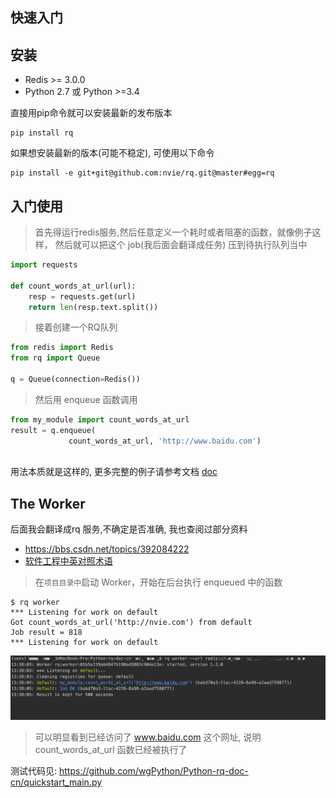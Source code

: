 
## 快速入门

## 安装
- Redis >= 3.0.0
- Python 2.7 或 Python >=3.4

直接用pip命令就可以安装最新的发布版本
```
pip install rq
```
如果想安装最新的版本(可能不稳定), 可使用以下命令
```
pip install -e git+git@github.com:nvie/rq.git@master#egg=rq
```


## 入门使用

> 首先得运行redis服务,然后任意定义一个耗时或者阻塞的函数，就像例子这样，
然后就可以把这个 job(我后面会翻译成任务) 压到待执行队列当中
```python
import requests

def count_words_at_url(url):
    resp = requests.get(url)
    return len(resp.text.split())
```

> 接着创建一个RQ队列
```python
from redis import Redis
from rq import Queue

q = Queue(connection=Redis())
```

> 然后用 enqueue 函数调用
```python
from my_module import count_words_at_url
result = q.enqueue(
             count_words_at_url, 'http://www.baidu.com')
            
```

用法本质就是这样的, 更多完整的例子请参考文档 [doc](https://python-rq.org/docs/)


## The Worker
后面我会翻译成rq 服务,不确定是否准确, 我也查阅过部分资料 
- https://bbs.csdn.net/topics/392084222
- [软件工程中英对照术语](https://people.ubuntu.com/~happyaron/l10n/%E8%BD%AF%E4%BB%B6%E5%B7%A5%E7%A8%8B%E4%B8%AD%E8%8B%B1%E5%AF%B9%E7%85%A7%E6%9C%AF%E8%AF%AD%E8%A1%A8-old.html)
> 在`项目目录中`启动 Worker，开始在后台执行 enqueued 中的函数

```
$ rq worker
*** Listening for work on default
Got count_words_at_url('http://nvie.com') from default
Job result = 818
*** Listening for work on default
```
![结果](../assets/quickstart.jpg)

> 可以明显看到已经访问了 www.baidu.com 这个网址, 说明 count_words_at_url 函数已经被执行了

测试代码见: https://github.com/wgPython/Python-rq-doc-cn/quickstart_main.py

